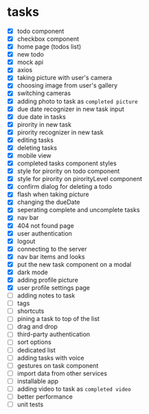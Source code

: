 
# tasks

- [x] todo component
- [x] checkbox component
- [x] home page (todos list)
- [x] new todo
- [x] mock api
- [x] axios
- [x] taking picture with user's camera
- [x] choosing image from user's gallery
- [x] switching cameras
- [x] adding photo to task as `completed picture`
- [x] due date recognizer in new task input
- [x] due date in tasks
- [x] pirority in new task
- [x] pirority recognizer in new task
- [x] editing tasks
- [x] deleting tasks
- [x] mobile view
- [x] completed tasks component styles
- [x] style for pirority on todo component
- [x] style for pirority on pirorityLevel component
- [x] confirm dialog for deleting a todo
- [x] flash when taking picture
- [x] changing the dueDate
- [x] seperating complete and uncomplete tasks
- [x] nav bar
- [x] 404 not found page
- [x] user authentication
- [x] logout
- [x] connecting to the server
- [x] nav bar items and looks
- [x] put the new task component on a modal
- [x] dark mode
- [x] adding profile picture
- [x] user profile settings page
- [ ] adding notes to task
- [ ] tags
- [ ] shortcuts
- [ ] pining a task to top of the list
- [ ] drag and drop
- [ ] third-party authentication
- [ ] sort options
- [ ] dedicated list
- [ ] adding tasks with voice
- [ ] gestures on task component
- [ ] import data from other services
- [ ] installable app
- [ ] adding video to task as `completed video`
- [ ] better performance
- [ ] unit tests
